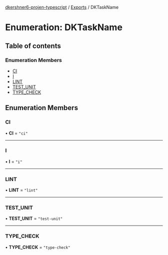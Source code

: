 [dkershner6-projen-typescript](../README.md) / [Exports](../modules.md) / DKTaskName

# Enumeration: DKTaskName

## Table of contents

### Enumeration Members

- [CI](DKTaskName.md#ci)
- [I](DKTaskName.md#i)
- [LINT](DKTaskName.md#lint)
- [TEST\_UNIT](DKTaskName.md#test_unit)
- [TYPE\_CHECK](DKTaskName.md#type_check)

## Enumeration Members

### CI

• **CI** = ``"ci"``

___

### I

• **I** = ``"i"``

___

### LINT

• **LINT** = ``"lint"``

___

### TEST\_UNIT

• **TEST\_UNIT** = ``"test-unit"``

___

### TYPE\_CHECK

• **TYPE\_CHECK** = ``"type-check"``
